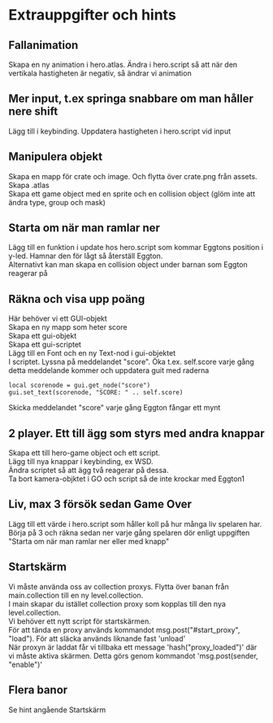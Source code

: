 # Extrauppgifter och hints  

  ## Fallanimation  
Skapa en ny animation i hero.atlas. Ändra i hero.script så att när den vertikala hastigheten är negativ, så ändrar vi animation  

  ## Mer input, t.ex springa snabbare om man håller nere shift  
Lägg till i keybinding. Uppdatera hastigheten i hero.script vid input  

## Manipulera objekt
Skapa en mapp för crate och image. Och flytta över crate.png från assets. Skapa .atlas  
Skapa ett game object med en sprite och en collision object (glöm inte att ändra type, group och mask)  

  ## Starta om när man ramlar ner
Lägg till en funktion i update hos hero.script som kommar Eggtons position i y-led. Hamnar den för lågt så återställ Eggton.  
Alternativt kan man skapa en collision object under barnan som Eggton reagerar på  

## Räkna och visa upp poäng  
Här behöver vi ett GUI-objekt  
Skapa en ny mapp som heter score  
Skapa ett gui-objekt  
Skapa ett gui-scriptet  
Lägg till en Font och en ny Text-nod i gui-objektet  
I scriptet. Lyssna på meddelandet "score". Öka t.ex. self.score varje gång detta meddelande kommer och uppdatera guit med raderna

    local scorenode = gui.get_node("score")
    gui.set_text(scorenode, "SCORE: " .. self.score)
    
Skicka meddelandet "score" varje gång Eggton fångar ett mynt  

## 2 player. Ett till ägg som styrs med andra knappar
Skapa ett till hero-game object och ett script.  
Lägg till nya knappar i keybinding, ex WSD.  
Ändra scriptet så att ägg två reagerar på dessa.  
Ta bort kamera-objktet i GO och script så de inte krockar med Eggton1  

## Liv, max 3 försök sedan Game Over  
Lägg till ett värde i hero.script som håller koll på hur många liv spelaren har.  
Börja på 3 och räkna sedan ner varje gång spelaren dör enligt uppgiften "Starta om när man ramlar ner eller med knapp"  

## Startskärm
Vi måste använda oss av collection proxys. Flytta över banan från main.collection till en ny level.collection.  
I main skapar du istället collection proxy som kopplas till den nya level.collection.  
Vi behöver ett nytt script för startskärmen.  
För att tända en proxy används kommandot 	msg.post("#start_proxy", "load"). För att släcka används liknande fast 'unload'  
När proxyn är laddat får vi tillbaka ett message 'hash("proxy_loaded")' där vi måste aktiva skärmen. Detta görs genom kommandot 'msg.post(sender, "enable")'  

## Flera banor  
Se hint angående Startskärm  
